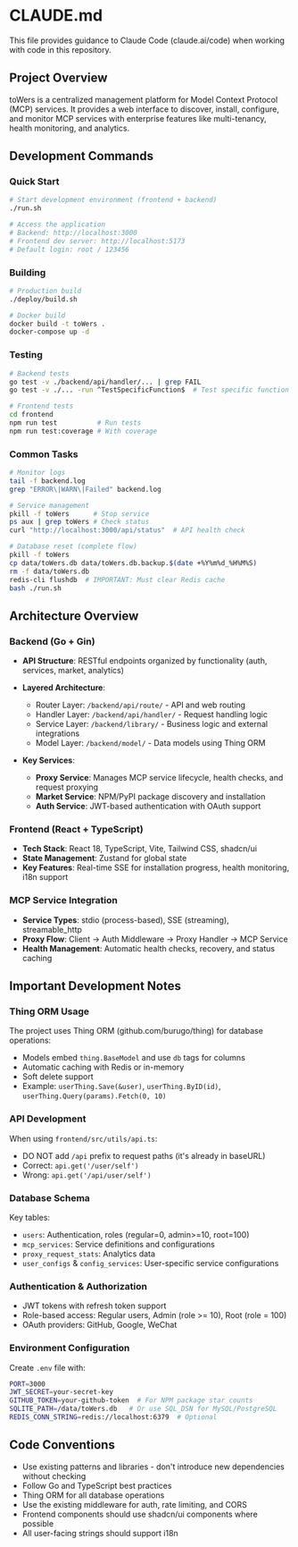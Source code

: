 # CLAUDE.md

This file provides guidance to Claude Code (claude.ai/code) when working with code in this repository.

## Project Overview

toWers is a centralized management platform for Model Context Protocol (MCP) services. It provides a web interface to discover, install, configure, and monitor MCP services with enterprise features like multi-tenancy, health monitoring, and analytics.

## Development Commands

### Quick Start

```bash
# Start development environment (frontend + backend)
./run.sh

# Access the application
# Backend: http://localhost:3000
# Frontend dev server: http://localhost:5173
# Default login: root / 123456
```

### Building

```bash
# Production build
./deploy/build.sh

# Docker build
docker build -t toWers .
docker-compose up -d
```

### Testing

```bash
# Backend tests
go test -v ./backend/api/handler/... | grep FAIL
go test -v ./... -run ^TestSpecificFunction$  # Test specific function

# Frontend tests
cd frontend
npm run test          # Run tests
npm run test:coverage # With coverage
```

### Common Tasks

```bash
# Monitor logs
tail -f backend.log
grep "ERROR\|WARN\|Failed" backend.log

# Service management
pkill -f toWers      # Stop service
ps aux | grep toWers # Check status
curl "http://localhost:3000/api/status"  # API health check

# Database reset (complete flow)
pkill -f toWers
cp data/toWers.db data/toWers.db.backup.$(date +%Y%m%d_%H%M%S)
rm -f data/toWers.db
redis-cli flushdb  # IMPORTANT: Must clear Redis cache
bash ./run.sh
```

## Architecture Overview

### Backend (Go + Gin)

- **API Structure**: RESTful endpoints organized by functionality (auth, services, market, analytics)
- **Layered Architecture**:

  - Router Layer: `/backend/api/route/` - API and web routing
  - Handler Layer: `/backend/api/handler/` - Request handling logic
  - Service Layer: `/backend/library/` - Business logic and external integrations
  - Model Layer: `/backend/model/` - Data models using Thing ORM

- **Key Services**:
  - **Proxy Service**: Manages MCP service lifecycle, health checks, and request proxying
  - **Market Service**: NPM/PyPI package discovery and installation
  - **Auth Service**: JWT-based authentication with OAuth support

### Frontend (React + TypeScript)

- **Tech Stack**: React 18, TypeScript, Vite, Tailwind CSS, shadcn/ui
- **State Management**: Zustand for global state
- **Key Features**: Real-time SSE for installation progress, health monitoring, i18n support

### MCP Service Integration

- **Service Types**: stdio (process-based), SSE (streaming), streamable_http
- **Proxy Flow**: Client → Auth Middleware → Proxy Handler → MCP Service
- **Health Management**: Automatic health checks, recovery, and status caching

## Important Development Notes

### Thing ORM Usage

The project uses Thing ORM (github.com/burugo/thing) for database operations:

- Models embed `thing.BaseModel` and use `db` tags for columns
- Automatic caching with Redis or in-memory
- Soft delete support
- Example: `userThing.Save(&user)`, `userThing.ByID(id)`, `userThing.Query(params).Fetch(0, 10)`

### API Development

When using `frontend/src/utils/api.ts`:

- DO NOT add `/api` prefix to request paths (it's already in baseURL)
- Correct: `api.get('/user/self')`
- Wrong: `api.get('/api/user/self')`

### Database Schema

Key tables:

- `users`: Authentication, roles (regular=0, admin>=10, root=100)
- `mcp_services`: Service definitions and configurations
- `proxy_request_stats`: Analytics data
- `user_configs` & `config_services`: User-specific service configurations

### Authentication & Authorization

- JWT tokens with refresh token support
- Role-based access: Regular users, Admin (role >= 10), Root (role = 100)
- OAuth providers: GitHub, Google, WeChat

### Environment Configuration

Create `.env` file with:

```bash
PORT=3000
JWT_SECRET=your-secret-key
GITHUB_TOKEN=your-github-token  # For NPM package star counts
SQLITE_PATH=/data/toWers.db   # Or use SQL_DSN for MySQL/PostgreSQL
REDIS_CONN_STRING=redis://localhost:6379  # Optional
```

## Code Conventions

- Use existing patterns and libraries - don't introduce new dependencies without checking
- Follow Go and TypeScript best practices
- Thing ORM for all database operations
- Use the existing middleware for auth, rate limiting, and CORS
- Frontend components should use shadcn/ui components where possible
- All user-facing strings should support i18n
